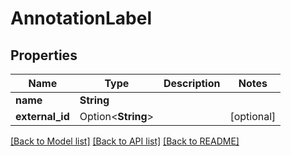 # AnnotationLabel

## Properties

Name | Type | Description | Notes
------------ | ------------- | ------------- | -------------
**name** | **String** |  | 
**external_id** | Option<**String**> |  | [optional]

[[Back to Model list]](../README.md#documentation-for-models) [[Back to API list]](../README.md#documentation-for-api-endpoints) [[Back to README]](../README.md)


